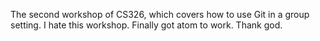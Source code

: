 

The second workshop of CS326, which covers how to use Git in a group setting.
I hate this workshop.
Finally got atom to work. Thank god.
